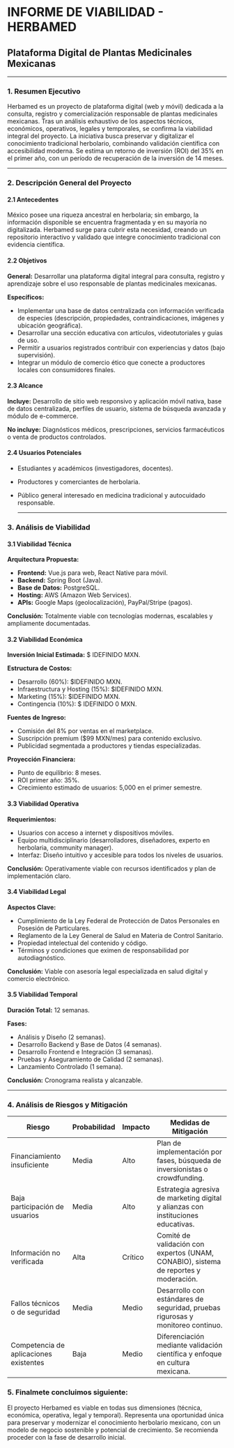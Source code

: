 # INFORME DE VIABILIDAD - HERBAMED

## Plataforma Digital de Plantas Medicinales Mexicanas

---

### 1. Resumen Ejecutivo
Herbamed es un proyecto de plataforma digital (web y móvil) dedicada a la consulta, registro y comercialización responsable de plantas medicinales mexicanas. Tras un análisis exhaustivo de los aspectos técnicos, económicos, operativos, legales y temporales, se confirma la viabilidad integral del proyecto. La iniciativa busca preservar y digitalizar el conocimiento tradicional herbolario, combinando validación científica con accesibilidad moderna. Se estima un retorno de inversión (ROI) del 35% en el primer año, con un período de recuperación de la inversión de 14 meses.

---

### 2. Descripción General del Proyecto

#### 2.1 Antecedentes
México posee una riqueza ancestral en herbolaria; sin embargo, la información disponible se encuentra fragmentada y en su mayoría no digitalizada. Herbamed surge para cubrir esta necesidad, creando un repositorio interactivo y validado que integre conocimiento tradicional con evidencia científica.

#### 2.2 Objetivos

**General:** Desarrollar una plataforma digital integral para consulta, registro y aprendizaje sobre el uso responsable de plantas medicinales mexicanas.

**Específicos:**
- Implementar una base de datos centralizada con información verificada de especies (descripción, propiedades, contraindicaciones, imágenes y ubicación geográfica).
- Desarrollar una sección educativa con artículos, videotutoriales y guías de uso.
- Permitir a usuarios registrados contribuir con experiencias y datos (bajo supervisión).
- Integrar un módulo de comercio ético que conecte a productores locales con consumidores finales.

#### 2.3 Alcance
**Incluye:** Desarrollo de sitio web responsivo y aplicación móvil nativa, base de datos centralizada, perfiles de usuario, sistema de búsqueda avanzada y módulo de e-commerce.

**No incluye:** Diagnósticos médicos, prescripciones, servicios farmacéuticos o venta de productos controlados.

#### 2.4 Usuarios Potenciales
- Estudiantes y académicos (investigadores, docentes).
- Productores y comerciantes de herbolaria.
- Público general interesado en medicina tradicional y autocuidado responsable.

  ---

### 3. Análisis de Viabilidad

#### 3.1 Viabilidad Técnica
**Arquitectura Propuesta:**
- **Frontend:** Vue.js para web, React Native para móvil.
- **Backend:** Spring Boot (Java).
- **Base de Datos:** PostgreSQL.
- **Hosting:** AWS (Amazon Web Services).
- **APIs:** Google Maps (geolocalización), PayPal/Stripe (pagos).

**Conclusión:** Totalmente viable con tecnologías modernas, escalables y ampliamente documentadas.

#### 3.2 Viabilidad Económica
**Inversión Inicial Estimada:** $ IDEFINIDO MXN.

**Estructura de Costos:**
- Desarrollo (60%): $IDEFINIDO MXN.
- Infraestructura y Hosting (15%): $IDEFINIDO MXN.
- Marketing (15%): $IDEFINIDO  MXN.
- Contingencia (10%): $ IDEFINIDO 0 MXN.

**Fuentes de Ingreso:**
- Comisión del 8% por ventas en el marketplace.
- Suscripción premium ($99 MXN/mes) para contenido exclusivo.
- Publicidad segmentada a productores y tiendas especializadas.

**Proyección Financiera:**
- Punto de equilibrio: 8 meses.
- ROI primer año: 35%.
- Crecimiento estimado de usuarios: 5,000 en el primer semestre.

#### 3.3 Viabilidad Operativa
**Requerimientos:**
- Usuarios con acceso a internet y dispositivos móviles.
- Equipo multidisciplinario (desarrolladores, diseñadores, experto en herbolaria, community manager).
- Interfaz: Diseño intuitivo y accesible para todos los niveles de usuarios.

**Conclusión:** Operativamente viable con recursos identificados y plan de implementación claro.

#### 3.4 Viabilidad Legal
**Aspectos Clave:**
- Cumplimiento de la Ley Federal de Protección de Datos Personales en Posesión de Particulares.
- Reglamento de la Ley General de Salud en Materia de Control Sanitario.
- Propiedad intelectual del contenido y código.
- Términos y condiciones que eximen de responsabilidad por autodiagnóstico.

**Conclusión:** Viable con asesoría legal especializada en salud digital y comercio electrónico.

#### 3.5 Viabilidad Temporal
**Duración Total:** 12 semanas.

**Fases:**
- Análisis y Diseño (2 semanas).
- Desarrollo Backend y Base de Datos (4 semanas).
- Desarrollo Frontend e Integración (3 semanas).
- Pruebas y Aseguramiento de Calidad (2 semanas).
- Lanzamiento Controlado (1 semana).

**Conclusión:** Cronograma realista y alcanzable.

---

### 4. Análisis de Riesgos y Mitigación

| Riesgo                          | Probabilidad | Impacto | Medidas de Mitigación                                                      |
|---------------------------------|--------------|---------|---------------------------------------------------------------------------|
| Financiamiento insuficiente      | Media        | Alto    | Plan de implementación por fases, búsqueda de inversionistas o crowdfunding. |
| Baja participación de usuarios   | Media        | Alto    | Estrategia agresiva de marketing digital y alianzas con instituciones educativas. |
| Información no verificada        | Alta         | Crítico | Comité de validación con expertos (UNAM, CONABIO), sistema de reportes y moderación. |
| Fallos técnicos o de seguridad   | Media        | Medio   | Desarrollo con estándares de seguridad, pruebas rigurosas y monitoreo continuo. |
| Competencia de aplicaciones existentes | Baja   | Medio   | Diferenciación mediante validación científica y enfoque en cultura mexicana. |

### 5. Finalmete concluimos siguiente:
El proyecto Herbamed es viable en todas sus dimensiones (técnica, económica, operativa, legal y temporal). Representa una oportunidad única para preservar y modernizar el conocimiento herbolario mexicano, con un modelo de negocio sostenible y potencial de crecimiento. Se recomienda proceder con la fase de desarrollo inicial.
